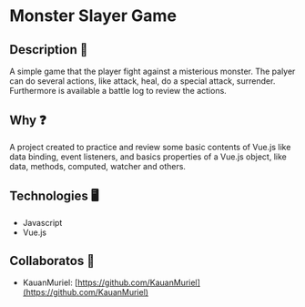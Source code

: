 # Monster Slayer Game


## Description 📄

A simple game that the player fight against a misterious monster. The palyer can do several actions, like attack, heal, do a special attack, surrender. Furthermore is available a battle log to review the actions.


## Why ❓

A project created to practice and review some basic contents of Vue.js like data binding, event listeners, and basics properties of a Vue.js object, like data, methods, computed, watcher and others.


## Technologies 🖥️

- Javascript
- Vue.js


## Collaboratos 👥

- KauanMuriel: [https://github.com/KauanMuriel](https://github.com/KauanMuriel)
